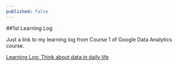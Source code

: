 ```yaml
---
published: false
---
```

##1st Learning Log

Just a link to my learning log from Course 1 of Google Data Analytics course.

[Learning Log: Think about data in daily life](https://docs.google.com/document/d/1QO-6Q-JOGze_whwyMtWJqmWtE8x4gAhViwKEfO93Xos/edit?usp=sharing)


